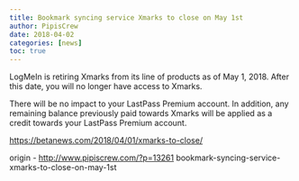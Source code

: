 ```yaml
---
title: Bookmark syncing service Xmarks to close on May 1st
author: PipisCrew
date: 2018-04-02
categories: [news]
toc: true
---
```


LogMeIn is retiring Xmarks from its line of products as of May 1, 2018. After this date, you will no longer have access to Xmarks.

There will be no impact to your LastPass Premium account. In addition, any remaining balance previously paid towards Xmarks will be applied as a credit towards your LastPass Premium account.

https://betanews.com/2018/04/01/xmarks-to-close/

origin - http://www.pipiscrew.com/?p=13261 bookmark-syncing-service-xmarks-to-close-on-may-1st